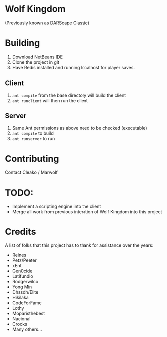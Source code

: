 # Wolf Kingdom
(Previously known as DARScape Classic)

# Building
 1. Download NetBeans IDE
 2. Clone the project in git
 3. Have Redis installed and running localhost for player saves.
 
## Client
 1. `ant compile` from the base directory will build the client
 2. `ant runclient` will then run the client
 
## Server
 1. Same Ant permissions as above need to be checked (executable)
 2. `ant compile` to build
 3. `ant runserver` to run
 
# Contributing
Contact Cleako / Marwolf

# TODO:

 * Implement a scripting engine into the client
 * Merge all work from previous interation of Wolf Kingdom into this project
   
# Credits

A list of folks that this project has to thank for assistance over the years:
 * Reines
 * Petz/Peeter
 * xEnt
 * Gen0cide
 * Latifundio
 * Rodgerwilco
 * Yong Min
 * Dhssdh/Elite
 * Hikilaka
 * CodeForFame
 * Lothy
 * Moparisthebest
 * Nacional
 * Crooks
 * Many others...
